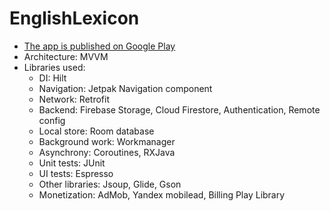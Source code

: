 # EnglishLexicon
- [The app is published on Google Play](https://play.google.com/store/apps/details?id=com.myapp.lexicon)
- Architecture: MVVM
- Libraries used:
   * DI: Hilt
   * Navigation: Jetpak Navigation component
   * Network: Retrofit
   * Backend: Firebase Storage, Cloud Firestore, Authentication, Remote config
   * Local store: Room database
   * Background work: Workmanager
   * Asynchrony: Coroutines, RXJava
   * Unit tests: JUnit
   * UI tests: Espresso
   * Other libraries: Jsoup, Glide, Gson
   * Monetization: AdMob, Yandex mobilead, Billing Play Library
